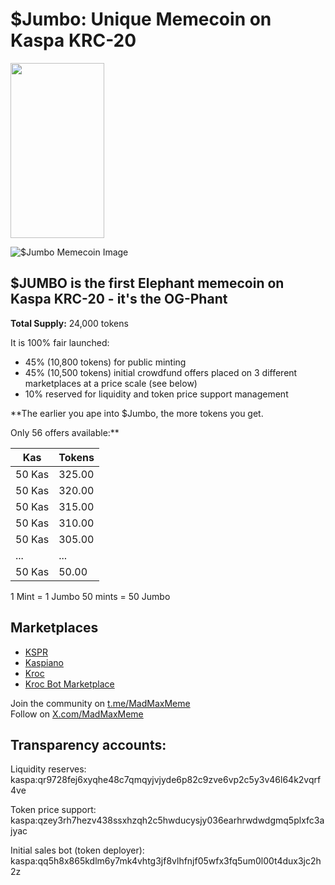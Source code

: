 # $Jumbo: Unique Memecoin on Kaspa KRC-20

<img src="https://user-images.githubusercontent.com/16319829/81180309-2b51f000-8fee-11ea-8a78-ddfe8c3412a7.png" width="150" height="280">

![$Jumbo Memecoin Image](https://raw.githubusercontent.com/Mambo-Token/Logos-and-Socials/refs/heads/main/Jumbo_logo.jpg)

## $JUMBO is the first Elephant memecoin on Kaspa KRC-20 - it's the OG-Phant

**Total Supply:** 24,000 tokens

It is 100% fair launched:

- 45% (10,800 tokens) for public minting
- 45% (10,500 tokens) initial crowdfund offers placed on 3 different marketplaces at a price scale (see below)
- 10% reserved for liquidity and token price support management

**The earlier you ape into $Jumbo, the more tokens you get. 

Only 56 offers available:**

| Kas    | Tokens  |
|--------|---------|
| 50 Kas | 325.00  |
| 50 Kas | 320.00  |
| 50 Kas | 315.00  |
| 50 Kas | 310.00  |
| 50 Kas | 305.00  |
| ...    | ...     |
| 50 Kas | 50.00   |

1 Mint = 1 Jumbo
50 mints = 50 Jumbo

## Marketplaces

- [KSPR](https://t.me/kspr_home_bot?start=PS8u4w)
- [Kaspiano](https://kaspiano.com/?ref=1gZf4X3J)
- [Kroc](https://t.me/delta_krocbot?start=b7b6k59ox2v)
- [Kroc Bot Marketplace](t.me/kroc_otc_bot)

Join the community on [t.me/MadMaxMeme](https://t.me/MadMaxMeme)  
Follow on [X.com/MadMaxMeme](https://x.com/MadMaxMeme)

## Transparency accounts:
Liquidity reserves: kaspa:qr9728fej6xyqhe48c7qmqyjvjyde6p82c9zve6vp2c5y3v46l64k2vqrf4ve

Token price support: kaspa:qzey3rh7hezv438ssxhzqh2c5hwducysjy036earhrwdwdgmq5plxfc3ajyac

Initial sales bot (token deployer): kaspa:qq5h8x865kdlm6y7mk4vhtg3jf8vlhfnjf05wfx3fq5um0l00t4dux3jc2h2z
